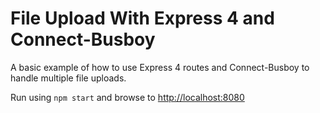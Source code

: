 # File Upload With Express 4 and Connect-Busboy
A basic example of how to use Express 4 routes and Connect-Busboy to handle multiple file uploads.

Run using `npm start` and browse to [http://localhost:8080](http://localhost:8080)


